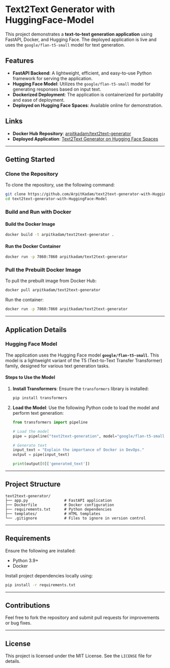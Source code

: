 # Text2Text Generator with HuggingFace-Model

This project demonstrates a **text-to-text generation application** using FastAPI, Docker, and Hugging Face. The deployed application is live and uses the `google/flan-t5-small` model for text generation.

## Features

- **FastAPI Backend**: A lightweight, efficient, and easy-to-use Python framework for serving the application.
- **Hugging Face Model**: Utilizes the `google/flan-t5-small` model for generating responses based on input text.
- **Dockerized Deployment**: The application is containerized for portability and ease of deployment.
- **Deployed on Hugging Face Spaces**: Available online for demonstration.

## Links

- **Docker Hub Repository**: [arpitkadam/text2text-generator](https://hub.docker.com/r/arpitkadam/text2text-generator)
- **Deployed Application**: [Text2Text Generator on Hugging Face Spaces](https://arpitkadam-text2text-generator-with-docker-and-h-582ac6f.hf.space/)

---

## Getting Started

### Clone the Repository
To clone the repository, use the following command:

```bash
git clone https://github.com/ArpitKadam/text2text-generator-with-HuggingFace-Model.git
cd text2text-generator-with-HuggingFace-Model
```

### Build and Run with Docker

#### Build the Docker Image
```bash
docker build -t arpitkadam/text2text-generator .
```

#### Run the Docker Container
```bash
docker run -p 7860:7860 arpitkadam/text2text-generator
```

### Pull the Prebuilt Docker Image
To pull the prebuilt image from Docker Hub:

```bash
docker pull arpitkadam/text2text-generator
```

Run the container:

```bash
docker run -p 7860:7860 arpitkadam/text2text-generator
```

---

## Application Details

### Hugging Face Model
The application uses the Hugging Face model **`google/flan-t5-small`**. This model is a lightweight variant of the T5 (Text-to-Text Transfer Transformer) family, designed for various text generation tasks.

#### Steps to Use the Model

1. **Install Transformers**:
   Ensure the `transformers` library is installed:
   ```bash
   pip install transformers
   ```

2. **Load the Model**:
   Use the following Python code to load the model and perform text generation:
   ```python
   from transformers import pipeline

   # Load the model
   pipe = pipeline("text2text-generation", model="google/flan-t5-small")

   # Generate text
   input_text = "Explain the importance of Docker in DevOps."
   output = pipe(input_text)

   print(output[0]['generated_text'])
   ```

---

## Project Structure

```
text2text-generator/
├── app.py                # FastAPI application
├── Dockerfile            # Docker configuration
├── requirements.txt      # Python dependencies
├── templates/            # HTML templates
└── .gitignore            # Files to ignore in version control
```

---

## Requirements

Ensure the following are installed:

- Python 3.9+
- Docker

Install project dependencies locally using:

```bash
pip install -r requirements.txt
```

---

## Contributions
Feel free to fork the repository and submit pull requests for improvements or bug fixes.

---

## License
This project is licensed under the MIT License. See the `LICENSE` file for details.

